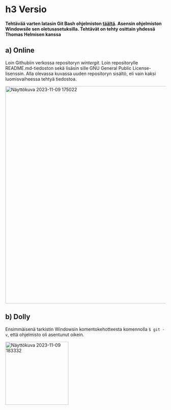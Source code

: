# h3 Versio
<b>Tehtävää varten latasin Git Bash ohjelmiston [täältä](https://gitforwindows.org/). Asensin ohjelmiston Windowsile sen oletusasetuksilla. Tehtävät on tehty osittain yhdessä Thomas Helmisen kanssa</b>

## a) Online
Loin Githubiin verkossa repositoryn <i>wintergit</i>. Loin repositorylle README.md-tiedoston sekä lisäsin sille GNU General Public License-lisenssin. Alla olevassa kuvassa uuden repositoryn sisältö, eli vain kaksi luomisvaiheessa tehtyä tiedostoa. 

<img width="682" alt="Näyttökuva 2023-11-09 175022" src="https://github.com/esskra/palvelinten_hallinta/assets/148875302/7fc8e2e9-334d-4826-9660-aa48d13e7faa">

## b) Dolly
Ensimmäisenä tarkistin Windowsin komentokehotteesta komennolla ``$ git -v``, että ohjelmisto oli asentunut oikein.

<img width="198" alt="Näyttökuva 2023-11-09 183332" src="https://github.com/esskra/palvelinten_hallinta/assets/148875302/ae1ed558-bdf7-40b2-9e87-4f8c324262fb">




